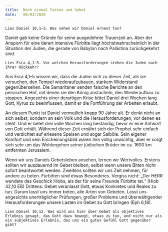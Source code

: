 ```yaml
---
title:  Noch einmal Fasten und Gebet
date:   08/03/2020
---
```


`Lies Daniel 10,1–3. Was sehen wir Daniel erneut tun?`

Daniel gab keine Gründe für seine ausgedehnte Trauerzeit an. Aber der Ansporn für eine derart intensive Fürbitte liegt höchstwahrscheinlich in der Situation der Juden, die gerade von Babylon nach Palästina zurückgekehrt sind.

`Lies Esra 4,1–5. Vor welchen Herausforderungen stehen die Juden nach ihrer Rückkehr?`

Aus Esra 4,1–5 wissen wir, dass die Juden sich zu dieser Zeit, als sie versuchen, den Tempel wiederaufzubauen, starkem Widerstand gegenübersehen. Die Samaritaner senden falsche Berichte an den persischen Hof, mit denen sie den König anstacheln, den Wiederaufbau zu stoppen. Angesichts einer derartigen Krise bittet Daniel drei Wochen lang Gott, Kyrus zu beeinflussen, damit er die Fortführung der Arbeiten erlaubt.

An diesem Punkt ist Daniel vermutlich knapp 90 Jahre alt. Er denkt nicht an sich selbst, sondern an sein Volk und die Herausforderungen, vor denen es steht. Und er betet drei volle Wochen lang beständig, bevor er eine Antwort von Gott erhält. Während dieser Zeit ernährt sich der Prophet sehr einfach und verzichtet auf erlesene Speisen und sogar Salböle. Sein eigener Komfort und sein Erscheinungsbild waren ihm völlig unwichtig, aber er sorgt sich sehr um das Wohlergehen seiner jüdischen Brüder im ca. 1600 km entfernten Jerusalem.

Wenn wir uns Daniels Gebetsleben ansehen, lernen wir Wertvolles. Erstens sollten wir ausdauernd im Gebet bleiben, selbst wenn unsere Bitten nicht sofort beantwortet werden. Zweitens sollten wir uns Zeit nehmen, für andere zu beten. Fürbitten sind etwas Besonderes. Vergiss nicht: „Der HERR wendete das Geschick Hiobs, als der für seine Freunde Fürbitte tat.“ (Hiob 42,10 EB) Drittens: Gebet veranlasst Gott, etwas Konkretes und Reales zu tun. Darum lasst uns immer beten, alle Arten von Gebeten. Lasst uns angesichts unerträglicher Prüfungen, großer Probleme und überwältigender Herausforderungen unsere Lasten im Gebet zu Gott bringen (Eph 6,18).

`Lies Daniel 10,12. Was wird uns hier über Gebet als objektives Erlebnis gesagt, das Gott dazu bewegt, etwas zu tun, und nicht nur als ein subjektives Erlebnis, das uns ein gutes Gefühl Gott gegenüber gibt?`
